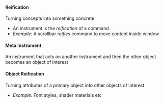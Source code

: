 #### Reification 
Turning concepts into something concrete 
- An instrument is the *reification* of a command 
- *Example:* A scrollbar *reifies* command to move content inside window 

#### Meta Instrument 
An instrument that acts on another instrument and then the other object becomes an object of interest 

#### Object Reification 
Turning attributes of a primary object into other objects of interest 
- *Example:* Font styles, shader materials etc

